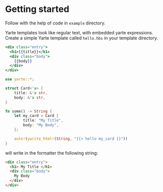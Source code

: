 # Getting started

Follow with the help of code in `example` directory.

Yarte templates look like regular text, with embedded yarte expressions. 
Create a simple Yarte template called `hello.hbs` in your template directory.

```handlebars
<div class="entry">
  <h1>{{title}}</h1>
  <div class="body">
    {{body}}
  </div>
</div>
```

```rust
use yarte::*;

struct Card<'a> {
    title: &'a str,
    body: &'a str,
}

fn some() -> String {
    let my_card = Card {
        title: "My Title",
        body: "My Body",
    };

    auto!(ywrite_html!(String, "{{> hello my_card }}"))
}
```

will write in the formatter the following string:
```html
<div class="entry">
  <h1> My Title </h1>
  <div class="body">
    My Body
  </div>
</div>
```
